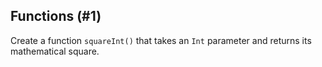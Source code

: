 ## Functions (#1)

Create a function `squareInt()` that takes an `Int` parameter and
returns its mathematical square.
